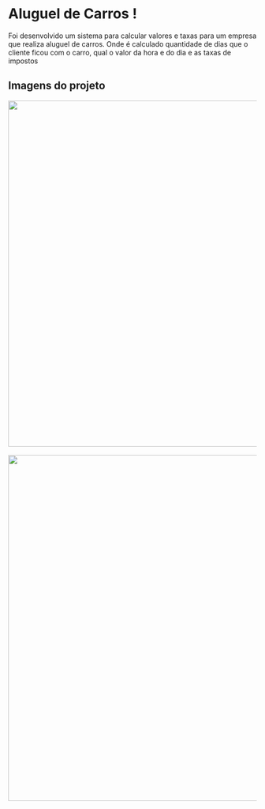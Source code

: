 <h1>Aluguel de Carros !</h1>
<p>Foi desenvolvido um sistema para calcular valores e taxas para um empresa que realiza aluguel de carros. Onde é calculado quantidade de dias que o cliente ficou com o carro, qual o valor da hora e do dia e as taxas de impostos</p>
<h2>Imagens do projeto</h2>
<div>
    <img length="500" width="700" src="https://github.com/user-attachments/assets/2872e62e-b62b-4a1d-bec2-cbd48ff5e68b"/>
</div> 
<br>
<div>
    <img length="500" width="700" src="https://github.com/user-attachments/assets/4ef2b54e-ea2e-4ca3-b413-606185507adc"/>
</div> 

